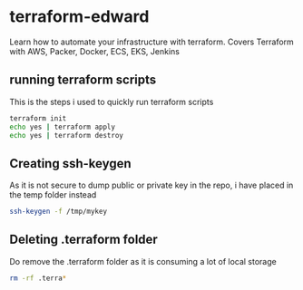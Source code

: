 # terraform-edward
Learn how to automate your infrastructure with terraform. Covers Terraform with AWS, Packer, Docker, ECS, EKS, Jenkins

## running terraform scripts
This is the steps i used to quickly run terraform scripts

```bash
terraform init
echo yes | terraform apply
echo yes | terraform destroy
```

## Creating ssh-keygen
As it is not secure to dump public or private key in the repo, i have placed in the temp folder instead

```bash
ssh-keygen -f /tmp/mykey
```

## Deleting .terraform folder
Do remove the .terraform folder as it is consuming a lot of local storage

```bash
rm -rf .terra*
```
